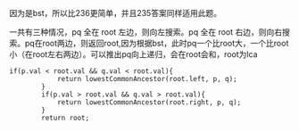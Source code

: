 因为是bst，所以比236更简单，并且235答案同样适用此题。

一共有三种情况，pq 全在 root 左边，则向左搜索。pq 全在 root 右边，则向右搜索。pq在root两边，则返回root,因为根据bst，此时pq一个比root大，一个比root小（在root左右两边）。可以推出pq向上递归，会在root会和，root为lca

```
if(p.val < root.val && q.val < root.val){
            return lowestCommonAncestor(root.left, p, q);
        }
        if(p.val > root.val && q.val > root.val){
            return lowestCommonAncestor(root.right, p, q);
        }
        return root;
```
